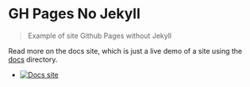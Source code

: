 # GH Pages No Jekyll
> Example of site Github Pages without Jekyll

Read more on the docs site, which is just a live demo of a site using the [docs](/docs) directory.

- [![Docs site](https://img.shields.io/badge/docs-Github%20Pages-blue)](https://michaelcurrin.github.io/gh-pages-no-jekyll/. )
